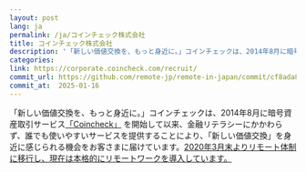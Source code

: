 ```yaml
---
layout: post
lang: ja
permalink: /ja/コインチェック株式会社
title: コインチェック株式会社
description: '「新しい価値交換を、もっと身近に。」コインチェックは、2014年8月に暗号資産取引サービス「Coincheck」 を開始して以来、金融リテラシーにかかわらず、誰でも使いやすいサービスを提供することにより、「新しい価値交換」を身近に感じられる機会をお客さまに届けています。2020年3月末よりリモート体制に移行し、現在は本格的にリモートワークを導入しています。'
categories: 
link: https://corporate.coincheck.com/recruit/
commit_url: https://github.com/remote-jp/remote-in-japan/commit/cf8ada8eae0f29603e476cd235d4527e9ea268e4
commit_at:  2025-01-16
---
```


<p>「新しい価値交換を、もっと身近に。」コインチェックは、2014年8月に暗号資産取引サービス<a href="https://coincheck.com/">「Coincheck」</a> を開始して以来、金融リテラシーにかかわらず、誰でも使いやすいサービスを提供することにより、「新しい価値交換」を身近に感じられる機会をお客さまに届けています。<a href="https://jp.cointelegraph.com/news/coincheck-continues-to-allow-remort-work-from-june-1st">2020年3月末よりリモート体制に移行し、現在は本格的にリモートワークを導入しています。</a></p>
